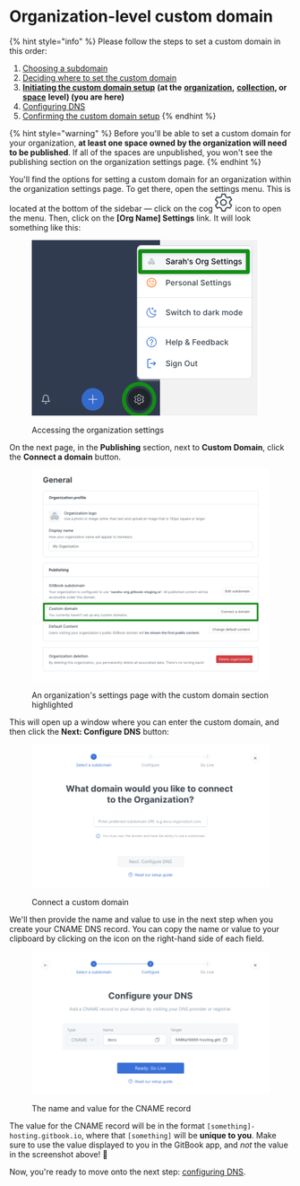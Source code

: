 # Organization-level custom domain

{% hint style="info" %}
Please follow the steps to set a custom domain in this order:

1. [Choosing a subdomain](../choose.md)
2. [Deciding where to set the custom domain](../location.md)
3. [**Initiating the custom domain setup**](./) **(at the** [**organization**](organization-level-custom-domain.md)**,** [**collection**](collection-level-custom-domain.md)**, or** [**space**](space-level-custom-domain.md) **level) (you are here)**
4. [Configuring DNS](../configure-dns.md)
5. [Confirming the custom domain setup](../finalize.md)
{% endhint %}

{% hint style="warning" %}
Before you'll be able to set a custom domain for your organization, **at least one space owned by the organization will need to be published**. If all of the spaces are unpublished, you won't see the publishing section on the organization settings page.
{% endhint %}

You'll find the options for setting a custom domain for an organization within the organization settings page. To get there, open the settings menu. This is located at the bottom of the sidebar — click on the cog ![](../../../.gitbook/assets/settings.png) icon to open the menu. Then, click on the **\[Org Name] Settings** link. It will look something like this:

<figure><img src="../../../.gitbook/assets/org-settings.png" alt=""><figcaption><p>Accessing the organization settings</p></figcaption></figure>

On the next page, in the **Publishing** section, next to **Custom Domain**, click the **Connect a domain** button.

<div data-full-width="true">

<figure><img src="../../../.gitbook/assets/org-set-custom-domain.png" alt=""><figcaption><p>An organization's settings page with the custom domain section highlighted</p></figcaption></figure>

</div>

This will open up a window where you can enter the custom domain, and then click the **Next: Configure DNS** button:

<div data-full-width="true">

<figure><img src="../../../.gitbook/assets/org-enter-subdomain.png" alt=""><figcaption><p>Connect a custom domain</p></figcaption></figure>

</div>

We'll then provide the name and value to use in the next step when you create your CNAME DNS record. You can copy the name or value to your clipboard by clicking on the icon on the right-hand side of each field.

<div data-full-width="true">

<figure><img src="../../../.gitbook/assets/configure-dns.png" alt=""><figcaption><p>The name and value for the CNAME record</p></figcaption></figure>

</div>

The value for the CNAME record will be in the format `[something]-hosting.gitbook.io`, where that `[something]` will be **unique to you**. Make sure to use the value displayed to you in the GitBook app, and _not_ the value in the screenshot above! 🙂

Now, you're ready to move onto the next step: [configuring DNS](../configure-dns.md).
